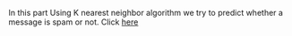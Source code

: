 In this part Using K nearest neighbor algorithm we try to predict whether a message is spam or not.
Click 
<a href="https://github.com/Vazgen-Tadevosyan/Data_Mining-Machine_Learning/blob/master/KNN/KNN.pdf">here</a>
